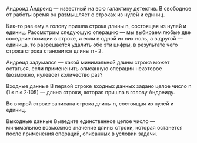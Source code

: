 ﻿Андроид Андреид — известный на всю галактику детектив. В свободное от работы время он размышляет о строках из нулей и единиц.

Как-то раз ему в голову пришла строка длины n, состоящая из нулей и единиц. Рассмотрим следующую операцию — мы выбираем любые две соседние позиции в строке, и если в одной из них ноль, а в другой — единица, то разрешается удалить обе эти цифры, в результате чего строка строка становится длины n - 2.

Андреид задумался — какой минимальной длины строка может остаться, если примененить описанную операции некоторое (возможно, нулевое) количество раз?

Входные данные
В первой строке входных данных задано целое число n (1 ≤ n ≤ 2·105) — длина строки, которая пришла в голову Андреиду.

Во второй строке записана строка длины n, состоящая из нулей и единиц.

Выходные данные
Выведите единственное целое число — минимальное возможное значение длины строки, которая останется после применения операций, описанных в условии задачи.
